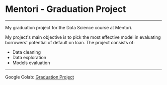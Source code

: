 # Mentori - Graduation Project
---------
My graduation project for the Data Science course at Mentori.

My project's main objective is to pick the most effective model in evaluating borrowers' potential of default on loan.
The project consists of:
- Data cleaning
- Data exploration
- Models evaluation
---------
Google Colab: [Graduation Project](https://colab.research.google.com/drive/1DmZNNIOnBWfwokbDsHBCavNF2rwIlck5?usp=sharing)

